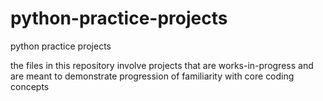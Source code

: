 # python-practice-projects
python practice projects 

the files in this repository involve projects that are works-in-progress and are meant to demonstrate progression of familiarity with core coding concepts 
